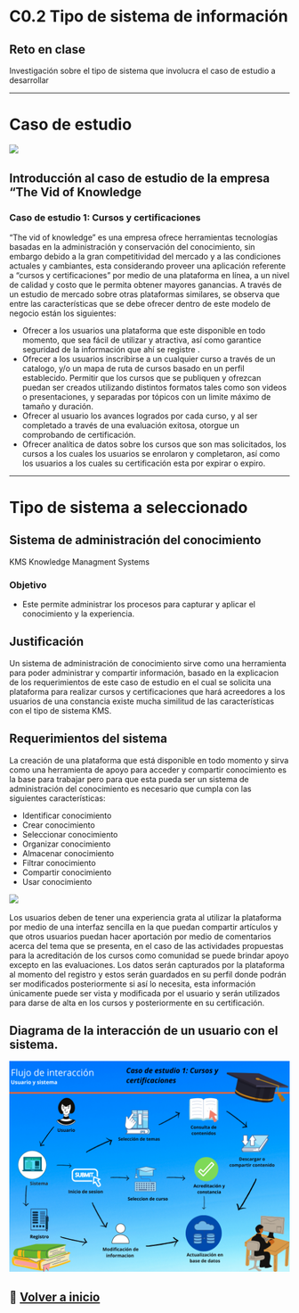 # C0.2 Tipo de sistema de información
## Reto en clase

Investigación sobre el tipo de sistema que involucra el caso de estudio a desarrollar

___
# Caso de estudio
![](https://ekuatio.com/wp-content/uploads/educacion-online.jpg)
## Introducción al caso de estudio de la empresa “The Vid of Knowledge
### Caso de estudio 1: Cursos y certificaciones
“The vid of knowledge” es una empresa ofrece herramientas tecnologías basadas en la administración y conservación del conocimiento, sin embargo debido a la gran competitividad del mercado y a las condiciones actuales y cambiantes, esta considerando proveer una aplicación referente a “cursos y certificaciones” por medio de una plataforma en línea, a un nivel de calidad y costo que le permita obtener mayores ganancias. A través de un estudio de mercado sobre otras plataformas similares, se observa que entre las características que se debe ofrecer dentro de este modelo de negocio están los siguientes:

* Ofrecer a los usuarios una plataforma que este disponible en todo momento, que sea fácil de utilizar y atractiva, así como garantice seguridad de la información que ahí se registre .
* Ofrecer a los usuarios inscribirse a un cualquier curso a través de un catalogo, y/o un mapa de ruta de cursos basado en un perfil establecido.
Permitir que los cursos que se publiquen y ofrezcan puedan ser creados utilizando distintos formatos tales como son videos o presentaciones, y separadas por tópicos con un limite máximo de tamaño y duración.
* Ofrecer al usuario los avances logrados por cada curso, y al ser completado a través de una evaluación exitosa, otorgue un comprobando de certificación.
* Ofrecer analítica de datos sobre los cursos que son mas solicitados, los cursos a los cuales los usuarios se enrolaron y completaron, así como los usuarios a los cuales su certificación esta por expirar o expiro.
___ 
 # Tipo de sistema a seleccionado
## Sistema de administración del conocimiento
KMS Knowledge Managment Systems

### Objetivo
* Este permite administrar los procesos para capturar y aplicar el conocimiento y la experiencia.

## Justificación

Un sistema de administración de conocimiento sirve como una herramienta para poder administrar y compartir información, basado en la explicacion de los requerimientos de este caso de estudio en el cual se solicita una plataforma para realizar cursos y certificaciones que hará acreedores a los usuarios de una constancia existe mucha similitud de las características con el tipo de sistema KMS.
 
## Requerimientos del sistema
 
La creación de una plataforma que está disponible en todo momento y sirva como una herramienta de apoyo para acceder y compartir conocimiento es la base para trabajar pero para que esta pueda ser un sistema de administración del conocimiento es necesario que cumpla con las siguientes características:
 
* Identificar conocimiento
* Crear conocimiento
* Seleccionar conocimiento
* Organizar conocimiento
* Almacenar conocimiento
* Filtrar conocimiento
* Compartir conocimiento
* Usar conocimiento

![](https://images.squarespace-cdn.com/content/v1/53aadf1de4b0a0a817640cca/1603228735782-U1ZCAVD0L3MRZMKPNBYS/ke17ZwdGBToddI8pDm48kGYnHKKreYSY-a4SM7YcrIlZw-zPPgdn4jUwVcJE1ZvWQUxwkmyExglNqGp0IvTJZamWLI2zvYWH8K3-s_4yszcp2ryTI0HqTOaaUohrI8PI4WAC31-x4fG-BA-rADzKeu2GTEQhaagXp9A9V0Nz6iAKMshLAGzx4R3EDFOm1kBS/Decalogo+Educaci%C3%B3n+en+L%C3%ADnea.jpg?format=1500w)

Los usuarios deben de tener una experiencia grata al utilizar la plataforma por medio de una interfaz sencilla en la que puedan compartir artículos y que otros usuarios puedan hacer aportación por medio de comentarios acerca del tema que se presenta, en el caso de las actividades propuestas para la acreditación de los cursos como comunidad se puede brindar apoyo excepto en las evaluaciones.
Los datos serán capturados por la plataforma al momento del registro y estos serán guardados en su perfil donde podrán ser modificados posteriormente si así lo necesita, esta información únicamente puede ser vista y modificada por el usuario y serán utilizados para darse de alta en los cursos y posteriormente en su certificación.
 
##  Diagrama de la interacción de un usuario con el sistema.

![](imges/dia.png)

## :memo: [Volver a inicio](https://github.com/SergioG93/Analisis-avanzado-de-sofware)	